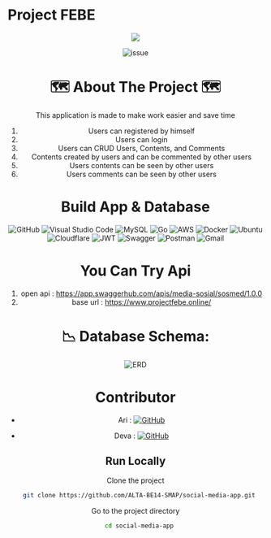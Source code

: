 #  Project FEBE
<div align="center">
<img src="Logo.png">

![issue](https://img.shields.io/github/issues/{username}/{repo-name}.svg)

 <!-- <p align="center">
    <a href="https://github.com/othneildrew/Best-README-Template">View Demo</a>
    ·
    <a href="https://github.com/othneildrew/Best-README-Template/issues">Report Bug</a>
    ·
    <a href="https://github.com/othneildrew/Best-README-Template/issues">Request Feature</a>
  </p>
</div> -->


# 🗺️ About The Project 🗺️

This application is made to make work easier and save time

1. Users can registered by himself
2. Users can login
3. Users can CRUD Users, Contents, and Comments
4. Contents created by users and can be commented by other users
5. Users contents can be seen by other users
6. Users comments can be seen by other users



# Build App & Database
![GitHub](https://img.shields.io/badge/github-%23121011.svg?style=for-the-badge&logo=github&logoColor=white)
![Visual Studio Code](https://img.shields.io/badge/Visual%20Studio%20Code-0078d7.svg?style=for-the-badge&logo=visual-studio-code&logoColor=white)
![MySQL](https://img.shields.io/badge/mysql-%2300f.svg?style=for-the-badge&logo=mysql&logoColor=white)
![Go](https://img.shields.io/badge/go-%2300ADD8.svg?style=for-the-badge&logo=go&logoColor=white)
![AWS](https://img.shields.io/badge/AWS-%23FF9900.svg?style=for-the-badge&logo=amazon-aws&logoColor=white)
![Docker](https://img.shields.io/badge/docker-%230db7ed.svg?style=for-the-badge&logo=docker&logoColor=white)
![Ubuntu](https://img.shields.io/badge/Ubuntu-E95420?style=for-the-badge&logo=ubuntu&logoColor=white)
![Cloudflare](https://img.shields.io/badge/Cloudflare-F38020?style=for-the-badge&logo=Cloudflare&logoColor=white)
![JWT](https://img.shields.io/badge/JWT-black?style=for-the-badge&logo=JSON%20web%20tokens)
![Swagger](https://img.shields.io/badge/-Swagger-%23Clojure?style=for-the-badge&logo=swagger&logoColor=white)
![Postman](https://img.shields.io/badge/Postman-FF6C37?style=for-the-badge&logo=postman&logoColor=white)
![Gmail](https://img.shields.io/badge/Gmail-FF6C37?style=for-the-badge&logo=postman&logoColor=white)


# You Can Try Api
1. open api : https://app.swaggerhub.com/apis/media-sosial/sosmed/1.0.0
2. base url : https://www.projectfebe.online/ 

#  📉 Database Schema:
![ERD](https://github.com/Capstone-Group3-Mentutor/Back_End/blob/main/ERD%20Mentutor.png?raw=true)

# Contributor
- Ari  :  [![GitHub](https://img.shields.io/badge/Ari-%23121011.svg?style=for-the-badge&logo=github&logoColor=white)](https://github.com/amrizal94)

- Deva  :  [![GitHub](https://img.shields.io/badge/Deva-%23121011.svg?style=for-the-badge&logo=github&logoColor=white)](https://github.com/DevWiku)


## Run Locally
Clone the project

```bash
  git clone https://github.com/ALTA-BE14-SMAP/social-media-app.git
```

Go to the project directory

```bash
  cd social-media-app
```



